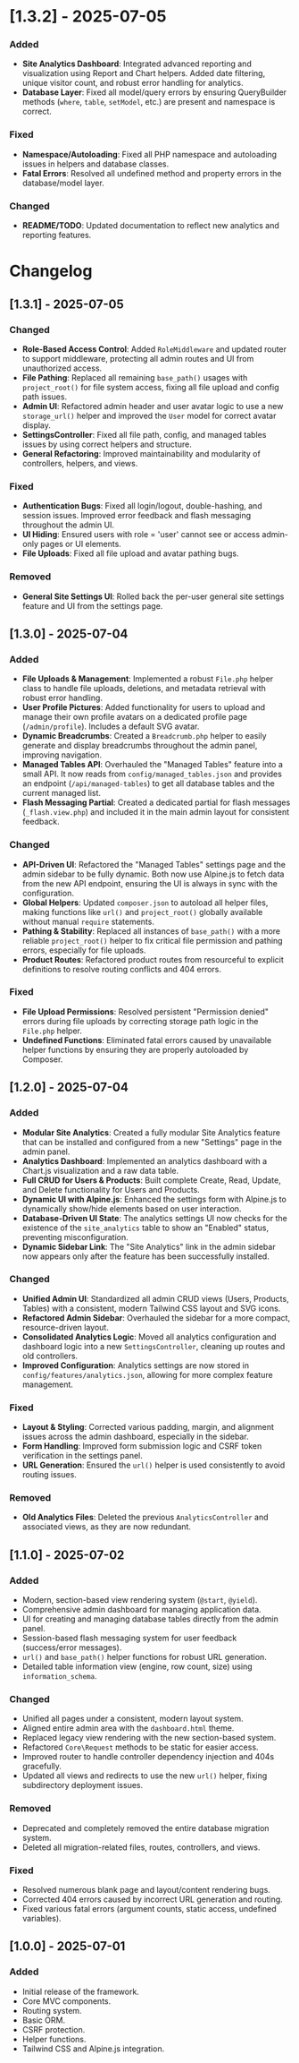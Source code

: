 # [1.3.2] - 2025-07-05

### Added
- **Site Analytics Dashboard**: Integrated advanced reporting and visualization using Report and Chart helpers. Added date filtering, unique visitor count, and robust error handling for analytics.
- **Database Layer**: Fixed all model/query errors by ensuring QueryBuilder methods (`where`, `table`, `setModel`, etc.) are present and namespace is correct.

### Fixed
- **Namespace/Autoloading**: Fixed all PHP namespace and autoloading issues in helpers and database classes.
- **Fatal Errors**: Resolved all undefined method and property errors in the database/model layer.

### Changed
- **README/TODO**: Updated documentation to reflect new analytics and reporting features.
# Changelog

## [1.3.1] - 2025-07-05

### Changed
- **Role-Based Access Control**: Added `RoleMiddleware` and updated router to support middleware, protecting all admin routes and UI from unauthorized access.
- **File Pathing**: Replaced all remaining `base_path()` usages with `project_root()` for file system access, fixing all file upload and config path issues.
- **Admin UI**: Refactored admin header and user avatar logic to use a new `storage_url()` helper and improved the `User` model for correct avatar display.
- **SettingsController**: Fixed all file path, config, and managed tables issues by using correct helpers and structure.
- **General Refactoring**: Improved maintainability and modularity of controllers, helpers, and views.

### Fixed
- **Authentication Bugs**: Fixed all login/logout, double-hashing, and session issues. Improved error feedback and flash messaging throughout the admin UI.
- **UI Hiding**: Ensured users with role = 'user' cannot see or access admin-only pages or UI elements.
- **File Uploads**: Fixed all file upload and avatar pathing bugs.

### Removed
- **General Site Settings UI**: Rolled back the per-user general site settings feature and UI from the settings page.

## [1.3.0] - 2025-07-04

### Added
- **File Uploads & Management**: Implemented a robust `File.php` helper class to handle file uploads, deletions, and metadata retrieval with robust error handling.
- **User Profile Pictures**: Added functionality for users to upload and manage their own profile avatars on a dedicated profile page (`/admin/profile`). Includes a default SVG avatar.
- **Dynamic Breadcrumbs**: Created a `Breadcrumb.php` helper to easily generate and display breadcrumbs throughout the admin panel, improving navigation.
- **Managed Tables API**: Overhauled the "Managed Tables" feature into a small API. It now reads from `config/managed_tables.json` and provides an endpoint (`/api/managed-tables`) to get all database tables and the current managed list.
- **Flash Messaging Partial**: Created a dedicated partial for flash messages (`_flash.view.php`) and included it in the main admin layout for consistent feedback.

### Changed
- **API-Driven UI**: Refactored the "Managed Tables" settings page and the admin sidebar to be fully dynamic. Both now use Alpine.js to fetch data from the new API endpoint, ensuring the UI is always in sync with the configuration.
- **Global Helpers**: Updated `composer.json` to autoload all helper files, making functions like `url()` and `project_root()` globally available without manual `require` statements.
- **Pathing & Stability**: Replaced all instances of `base_path()` with a more reliable `project_root()` helper to fix critical file permission and pathing errors, especially for file uploads.
- **Product Routes**: Refactored product routes from resourceful to explicit definitions to resolve routing conflicts and 404 errors.

### Fixed
- **File Upload Permissions**: Resolved persistent "Permission denied" errors during file uploads by correcting storage path logic in the `File.php` helper.
- **Undefined Functions**: Eliminated fatal errors caused by unavailable helper functions by ensuring they are properly autoloaded by Composer.

## [1.2.0] - 2025-07-04

### Added
- **Modular Site Analytics**: Created a fully modular Site Analytics feature that can be installed and configured from a new "Settings" page in the admin panel.
- **Analytics Dashboard**: Implemented an analytics dashboard with a Chart.js visualization and a raw data table.
- **Full CRUD for Users & Products**: Built complete Create, Read, Update, and Delete functionality for Users and Products.
- **Dynamic UI with Alpine.js**: Enhanced the settings form with Alpine.js to dynamically show/hide elements based on user interaction.
- **Database-Driven UI State**: The analytics settings UI now checks for the existence of the `site_analytics` table to show an "Enabled" status, preventing misconfiguration.
- **Dynamic Sidebar Link**: The "Site Analytics" link in the admin sidebar now appears only after the feature has been successfully installed.

### Changed
- **Unified Admin UI**: Standardized all admin CRUD views (Users, Products, Tables) with a consistent, modern Tailwind CSS layout and SVG icons.
- **Refactored Admin Sidebar**: Overhauled the sidebar for a more compact, resource-driven layout.
- **Consolidated Analytics Logic**: Moved all analytics configuration and dashboard logic into a new `SettingsController`, cleaning up routes and old controllers.
- **Improved Configuration**: Analytics settings are now stored in `config/features/analytics.json`, allowing for more complex feature management.

### Fixed
- **Layout & Styling**: Corrected various padding, margin, and alignment issues across the admin dashboard, especially in the sidebar.
- **Form Handling**: Improved form submission logic and CSRF token verification in the settings panel.
- **URL Generation**: Ensured the `url()` helper is used consistently to avoid routing issues.

### Removed
- **Old Analytics Files**: Deleted the previous `AnalyticsController` and associated views, as they are now redundant.

## [1.1.0] - 2025-07-02

### Added
- Modern, section-based view rendering system (`@start`, `@yield`).
- Comprehensive admin dashboard for managing application data.
- UI for creating and managing database tables directly from the admin panel.
- Session-based flash messaging system for user feedback (success/error messages).
- `url()` and `base_path()` helper functions for robust URL generation.
- Detailed table information view (engine, row count, size) using `information_schema`.

### Changed
- Unified all pages under a consistent, modern layout system.
- Aligned entire admin area with the `dashboard.html` theme.
- Replaced legacy view rendering with the new section-based system.
- Refactored `Core\Request` methods to be static for easier access.
- Improved router to handle controller dependency injection and 404s gracefully.
- Updated all views and redirects to use the new `url()` helper, fixing subdirectory deployment issues.

### Removed
- Deprecated and completely removed the entire database migration system.
- Deleted all migration-related files, routes, controllers, and views.

### Fixed
- Resolved numerous blank page and layout/content rendering bugs.
- Corrected 404 errors caused by incorrect URL generation and routing.
- Fixed various fatal errors (argument counts, static access, undefined variables).

## [1.0.0] - 2025-07-01

### Added

- Initial release of the framework.
- Core MVC components.
- Routing system.
- Basic ORM.
- CSRF protection.
- Helper functions.
- Tailwind CSS and Alpine.js integration.
